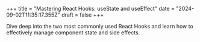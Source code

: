 +++
title = "Mastering React Hooks: useState and useEffect"
date = "2024-09-02T11:35:17.355Z"
draft = false
+++

  Dive deep into the two most commonly used React Hooks and learn how to effectively manage component state and side effects.
        